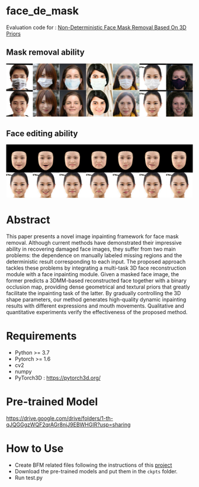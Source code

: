 # face_de_mask

Evaluation code for : [Non-Deterministic Face Mask Removal Based On 3D Priors](https://arxiv.org/pdf/2202.09856.pdf)

## Mask removal ability
![Mask removal ability](results/img2.png)
## Face editing ability
![Face editing ability](results/img1.png)

# Abstract
This paper presents a novel image inpainting framework for face mask removal. Although current methods have demonstrated their impressive ability in recovering damaged face images, they suffer from two main problems: the dependence on manually labeled missing regions and the deterministic result corresponding to each input. The proposed approach tackles these problems by integrating a multi-task 3D face reconstruction module with a face inpainting module. Given a masked face image, the former predicts a 3DMM-based reconstructed face together with a binary occlusion map, providing dense geometrical and textural priors that greatly facilitate the inpainting task of the latter. By gradually controlling the 3D shape parameters, our method generates high-quality dynamic inpainting results with different expressions and mouth movements. Qualitative and quantitative experiments verify the effectiveness of the proposed method.

# Requirements
* Python >= 3.7
* Pytorch >= 1.6
* cv2
* numpy
* PyTorch3D : https://pytorch3d.org/

# Pre-trained Model

https://drive.google.com/drive/folders/1-th-qJQGGgzWQF2qrAGr8njJ9EBWHGIR?usp=sharing

# How to Use

* Create BFM related files following the instructions of this [project](https://github.com/face3d0725/Deep3DFaceReconstruction-Pytorch)
* Download the pre-trained models and put them in the `ckpts` folder. 
* Run test.py


